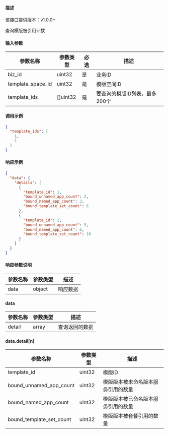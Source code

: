 #### 描述

该接口提供版本：v1.0.0+

查询模版被引用计数

#### 输入参数

| 参数名称          | 参数类型 | 必选 | 描述                          |
| ----------------- | -------- | ---- | ----------------------------- |
| biz_id            | uint32   | 是   | 业务ID                        |
| template_space_id | uint32   | 是   | 模版空间ID                    |
| template_ids      | []uint32 | 是   | 要查询的模版ID列表，最多200个 |

#### 调用示例

```json
{
  "template_ids": [
    1,
    2
  ]
}
```

#### 响应示例

```json
{
  "data": {
    "details": [
      {
        "template_id": 1,
        "bound_unnamed_app_count": 2,
        "bound_named_app_count": 3,
        "bound_template_set_count": 6
      },
      {
        "template_id": 2,
        "bound_unnamed_app_count": 5,
        "bound_named_app_count": 6,
        "bound_template_set_count": 10
      }
    ]
  }
}
```

#### 响应参数说明

| 参数名称 | 参数类型 | 描述     |
| -------- | -------- | -------- |
| data     | object   | 响应数据 |

#### data

| 参数名称 | 参数类型 | 描述           |
| -------- | -------- | -------------- |
| detail   | array    | 查询返回的数据 |

#### data.detail[n]

| 参数名称                 | 参数类型 | 描述                           |
| ------------------------ | -------- | ------------------------------ |
| template_id              | uint32   | 模版ID                         |
| bound_unnamed_app_count  | uint32   | 模版版本被未命名版本服务引用的数量 |
| bound_named_app_count    | uint32   | 模版版本被已命名版本服务引用的数量 |
| bound_template_set_count | uint32   | 模版版本被套餐引用的数量       |

